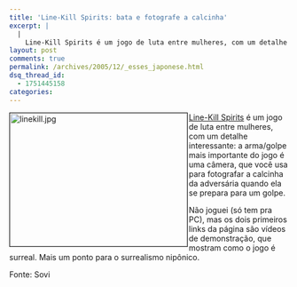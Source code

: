 ```yaml
---
title: 'Line-Kill Spirits: bata e fotografe a calcinha'
excerpt: |
  |
    Line-Kill Spirits é um jogo de luta entre mulheres, com um detalhe interessante: a arma/golpe mais importante do jogo é uma câmera, que você usa para fotografar a calcinha da adversária quando ela se prepara para um golpe. Não joguei...
layout: post
comments: true
permalink: /archives/2005/12/_esses_japonese.html
dsq_thread_id:
  - 1751445158
categories:
---
```

<img title="linekill.jpg" src="//chester.me/archives/img/linekill.jpg" width="320" height="240" align="left" style="margin-right:2px" border="1" />[Line-Kill Spirits][1] é um jogo de luta entre mulheres, com um detalhe interessante: a arma/golpe mais importante do jogo é uma câmera, que você usa para fotografar a calcinha da adversária quando ela se prepara para um golpe.

Não joguei (só tem pra PC), mas os dois primeiros links da página são vídeos de demonstração, que mostram como o jogo é surreal. Mais um ponto para o surrealismo nipônico.

Fonte: Sovi

 [1]: http://gpsc.hp.infoseek.co.jp/
